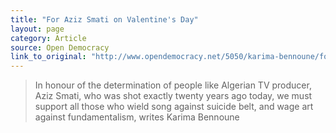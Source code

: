```yaml
---
title: "For Aziz Smati on Valentine's Day"
layout: page
category: Article
source: Open Democracy
link_to_original: "http://www.opendemocracy.net/5050/karima-bennoune/for-aziz-smati-on-valentines-day"
---
```

> In honour of the determination of people like Algerian TV producer, Aziz Smati, who was shot exactly twenty years ago today, we must support all those who wield song against suicide belt, and wage art against fundamentalism, writes Karima Bennoune